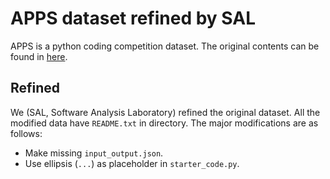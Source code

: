 # APPS dataset refined by SAL
APPS is a python coding competition dataset.
The original contents can be found in [here](https://github.com/hendrycks/apps).

## Refined
We (SAL, Software Analysis Laboratory) refined the original dataset.
All the modified data have `README.txt` in directory.
The major modifications are as follows:
* Make missing `input_output.json`.
* Use ellipsis (`...`) as placeholder in `starter_code.py`.
